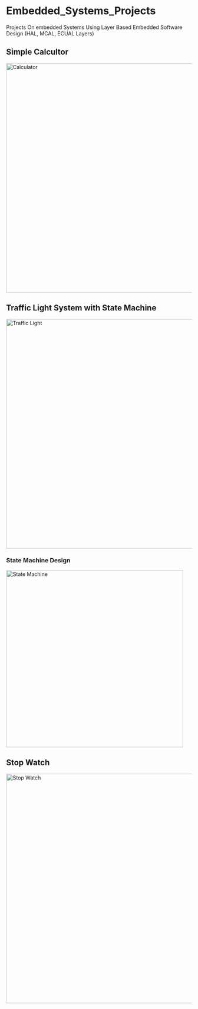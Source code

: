 # Embedded_Systems_Projects
Projects On embedded Systems Using Layer Based Embedded Software Design (HAL, MCAL, ECUAL Layers)

## Simple Calcultor

<img width="622" alt="Calculator" src="https://github.com/abdallahkhairy/Embedded_Systems_Projects/assets/36454981/19ed01aa-12cd-4c2d-8e2b-8846b7089b79">

## Traffic Light System with State Machine

<img width="622" alt="Traffic Light" src="https://github.com/abdallahkhairy/Embedded_Systems_Projects/assets/36454981/892abd9a-bd2a-48a0-b116-31ea4e39db21">

### State Machine Design
<img width="480" alt="State Machine" src="https://github.com/abdallahkhairy/Embedded_Systems_Projects/assets/36454981/33b9b212-58a2-4c32-aff4-387e5c5bf659">

## Stop Watch
<img width="622" alt="Stop Watch" src="https://github.com/abdallahkhairy/Embedded_Systems_Projects/assets/36454981/b72481d3-e22f-4caa-9804-bf049ab06f14">

